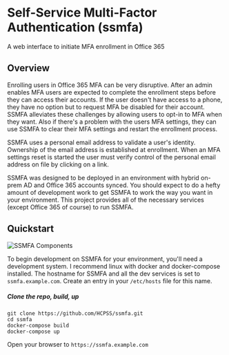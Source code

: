 # Self-Service Multi-Factor Authentication (ssmfa)
A web interface to initiate MFA enrollment in Office 365

## Overview

Enrolling users in Office 365 MFA can be very disruptive. After an admin enables MFA users are expected to complete the enrollment steps before they can access their accounts. If the user doesn't have access to a phone, they have no option but to request MFA be disabled for their account. SSMFA alleviates these challenges by allowing users to opt-in to MFA when they want. Also if there's a problem with the users MFA settings, they can use SSMFA to clear their MFA settings and restart the enrollment process.

SSMFA uses a personal email address to validate a user's identity. Ownership of the email address is established at enrollment. When an MFA settings reset is started the user must verify control of the personal email address on file by clicking on a link.

SSMFA was designed to be deployed in an environment with hybrid on-prem AD and Office 365 accounts synced. You should expect to do a hefty amount of development work to get SSMFA to work the way you want in your environment. This project provides all of the necessary services (except Office 365 of course) to run SSMFA.

## Quickstart

![SSMFA Components](https://github.com/hcpss/ssmfa/wiki/images/ssmfa.svg)

To begin development on SSMFA for your environment, you'll need a development system. I recommend linux with docker and docker-compose installed. The hostname for SSMFA and all the dev services is set to `ssmfa.example.com`. Create an entry in your `/etc/hosts` file for this name.

##### Clone the repo, build, up

```
git clone https://github.com/HCPSS/ssmfa.git
cd ssmfa
docker-compose build
docker-compose up
```

Open your browser to `https://ssmfa.example.com`

